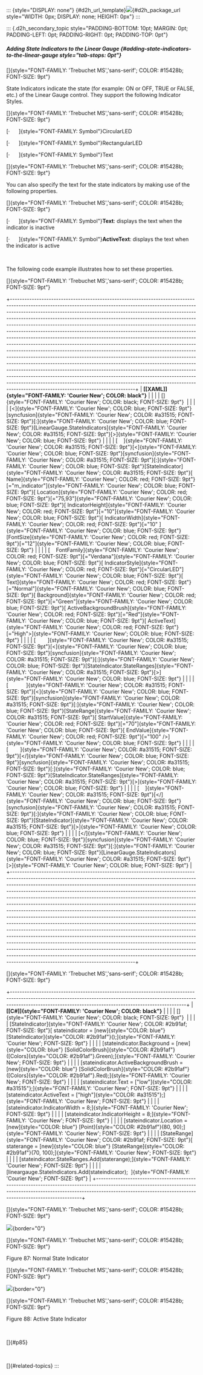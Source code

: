 ::: {style="DISPLAY: none"}
[](ms-xhelp:///?Id=d2h_url_template){#d2h_url_template}![](!package_url!){#d2h_package_url style="WIDTH: 0px; DISPLAY: none; HEIGHT: 0px"}
:::

::: {.d2h_secondary_topic style="PADDING-BOTTOM: 10pt; MARGIN: 0pt; PADDING-LEFT: 0pt; PADDING-RIGHT: 0pt; PADDING-TOP: 0pt"}
##### Adding State Indicators to the Linear Gauge {#adding-state-indicators-to-the-linear-gauge style="tab-stops: 0pt"}

[]{style="FONT-FAMILY: 'Trebuchet MS','sans-serif'; COLOR: #15428b; FONT-SIZE: 9pt"} 

State Indicators indicate the state (for example: ON or OFF, TRUE or FALSE, etc.) of the Linear Gauge control. They support the following Indicator Styles.

[]{style="FONT-FAMILY: 'Trebuchet MS','sans-serif'; COLOR: #15428b; FONT-SIZE: 9pt"} 

[·      ]{style="FONT-FAMILY: Symbol"}CircularLED

[·      ]{style="FONT-FAMILY: Symbol"}RectangularLED

[·      ]{style="FONT-FAMILY: Symbol"}Text

[]{style="FONT-FAMILY: 'Trebuchet MS','sans-serif'; COLOR: #15428b; FONT-SIZE: 9pt"} 

You can also specify the text for the state indicators by making use of the following properties.

[]{style="FONT-FAMILY: 'Trebuchet MS','sans-serif'; COLOR: #15428b; FONT-SIZE: 9pt"} 

[·      ]{style="FONT-FAMILY: Symbol"}**Text**: displays the text when the indicator is inactive

[·      ]{style="FONT-FAMILY: Symbol"}**ActiveText**: displays the text when the indicator is active

 

The following code example illustrates how to set these properties.

[]{style="FONT-FAMILY: 'Trebuchet MS','sans-serif'; COLOR: #15428b; FONT-SIZE: 9pt"} 

+---------------------------------------------------------------------------------------------------------------------------------------------------------------------------------------------------------------------------------------------------------------------------------------------------------------------------------------------------------------------------------------------------------------------------------------------------------------------------------------------------------------------------------------------------------------------------------------------------------------------------------------------------------------------------------------------------------------------------------------------------------------------------------------------------------------------------------------------------------------------------------------------------------------------------------------------------------------------------------------------------------------------------------------------------------------------------------------------------------------------------------------------------------------------------------------+
| **[\[XAML\]]{style="FONT-FAMILY: 'Courier New'; COLOR: black"}**                                                                                                                                                                                                                                                                                                                                                                                                                                                                                                                                                                                                                                                                                                                                                                                                                                                                                                                                                                                                                                                                                                                      |
|                                                                                                                                                                                                                                                                                                                                                                                                                                                                                                                                                                                                                                                                                                                                                                                                                                                                                                                                                                                                                                                                                                                                                                                       |
| []{style="FONT-FAMILY: 'Courier New'; COLOR: black; FONT-SIZE: 9pt"}                                                                                                                                                                                                                                                                                                                                                                                                                                                                                                                                                                                                                                                                                                                                                                                                                                                                                                                                                                                                                                                                                                                  |
|                                                                                                                                                                                                                                                                                                                                                                                                                                                                                                                                                                                                                                                                                                                                                                                                                                                                                                                                                                                                                                                                                                                                                                                       |
| [\<]{style="FONT-FAMILY: 'Courier New'; COLOR: blue; FONT-SIZE: 9pt"}[syncfusion]{style="FONT-FAMILY: 'Courier New'; COLOR: #a31515; FONT-SIZE: 9pt"}[:]{style="FONT-FAMILY: 'Courier New'; COLOR: blue; FONT-SIZE: 9pt"}[LinearGauge.StateIndicators]{style="FONT-FAMILY: 'Courier New'; COLOR: #a31515; FONT-SIZE: 9pt"}[\>]{style="FONT-FAMILY: 'Courier New'; COLOR: blue; FONT-SIZE: 9pt"}                                                                                                                                                                                                                                                                                                                                                                                                                                                                                                                                                                                                                                                                                                                                                                                       |
|                                                                                                                                                                                                                                                                                                                                                                                                                                                                                                                                                                                                                                                                                                                                                                                                                                                                                                                                                                                                                                                                                                                                                                                       |
| [    ]{style="FONT-FAMILY: 'Courier New'; COLOR: #a31515; FONT-SIZE: 9pt"}[\<]{style="FONT-FAMILY: 'Courier New'; COLOR: blue; FONT-SIZE: 9pt"}[syncfusion]{style="FONT-FAMILY: 'Courier New'; COLOR: #a31515; FONT-SIZE: 9pt"}[:]{style="FONT-FAMILY: 'Courier New'; COLOR: blue; FONT-SIZE: 9pt"}[StateIndicator]{style="FONT-FAMILY: 'Courier New'; COLOR: #a31515; FONT-SIZE: 9pt"}[ Name]{style="FONT-FAMILY: 'Courier New'; COLOR: red; FONT-SIZE: 9pt"}[=\"m_indicator\"]{style="FONT-FAMILY: 'Courier New'; COLOR: blue; FONT-SIZE: 9pt"}[ Location]{style="FONT-FAMILY: 'Courier New'; COLOR: red; FONT-SIZE: 9pt"}[=\"75,93\"]{style="FONT-FAMILY: 'Courier New'; COLOR: blue; FONT-SIZE: 9pt"}[ IndicatorHeight]{style="FONT-FAMILY: 'Courier New'; COLOR: red; FONT-SIZE: 9pt"}[=\"10\"]{style="FONT-FAMILY: 'Courier New'; COLOR: blue; FONT-SIZE: 9pt"}[ IndicatorWidth]{style="FONT-FAMILY: 'Courier New'; COLOR: red; FONT-SIZE: 9pt"}[=\"10\" ]{style="FONT-FAMILY: 'Courier New'; COLOR: blue; FONT-SIZE: 9pt"}[FontSize]{style="FONT-FAMILY: 'Courier New'; COLOR: red; FONT-SIZE: 9pt"}[=\"12\"]{style="FONT-FAMILY: 'Courier New'; COLOR: blue; FONT-SIZE: 9pt"} |
|                                                                                                                                                                                                                                                                                                                                                                                                                                                                                                                                                                                                                                                                                                                                                                                                                                                                                                                                                                                                                                                                                                                                                                                       |
| [    FontFamily]{style="FONT-FAMILY: 'Courier New'; COLOR: red; FONT-SIZE: 9pt"}[=\"Verdana\"]{style="FONT-FAMILY: 'Courier New'; COLOR: blue; FONT-SIZE: 9pt"}[ IndicatorStyle]{style="FONT-FAMILY: 'Courier New'; COLOR: red; FONT-SIZE: 9pt"}[=\"CircularLED\"]{style="FONT-FAMILY: 'Courier New'; COLOR: blue; FONT-SIZE: 9pt"}[ Text]{style="FONT-FAMILY: 'Courier New'; COLOR: red; FONT-SIZE: 9pt"}[=\"Normal\"]{style="FONT-FAMILY: 'Courier New'; COLOR: blue; FONT-SIZE: 9pt"}[ Background]{style="FONT-FAMILY: 'Courier New'; COLOR: red; FONT-SIZE: 9pt"}[=\"Green\"]{style="FONT-FAMILY: 'Courier New'; COLOR: blue; FONT-SIZE: 9pt"}[ ActiveBackgroundBrush]{style="FONT-FAMILY: 'Courier New'; COLOR: red; FONT-SIZE: 9pt"}[=\"Red\"]{style="FONT-FAMILY: 'Courier New'; COLOR: blue; FONT-SIZE: 9pt"}[ ActiveText]{style="FONT-FAMILY: 'Courier New'; COLOR: red; FONT-SIZE: 9pt"}[=\"High\"\>]{style="FONT-FAMILY: 'Courier New'; COLOR: blue; FONT-SIZE: 9pt"}                                                                                                                                                                                                      |
|                                                                                                                                                                                                                                                                                                                                                                                                                                                                                                                                                                                                                                                                                                                                                                                                                                                                                                                                                                                                                                                                                                                                                                                       |
| [        ]{style="FONT-FAMILY: 'Courier New'; COLOR: #a31515; FONT-SIZE: 9pt"}[\<]{style="FONT-FAMILY: 'Courier New'; COLOR: blue; FONT-SIZE: 9pt"}[syncfusion]{style="FONT-FAMILY: 'Courier New'; COLOR: #a31515; FONT-SIZE: 9pt"}[:]{style="FONT-FAMILY: 'Courier New'; COLOR: blue; FONT-SIZE: 9pt"}[StateIndicator.StateRanges]{style="FONT-FAMILY: 'Courier New'; COLOR: #a31515; FONT-SIZE: 9pt"}[\>]{style="FONT-FAMILY: 'Courier New'; COLOR: blue; FONT-SIZE: 9pt"}                                                                                                                                                                                                                                                                                                                                                                                                                                                                                                                                                                                                                                                                                                          |
|                                                                                                                                                                                                                                                                                                                                                                                                                                                                                                                                                                                                                                                                                                                                                                                                                                                                                                                                                                                                                                                                                                                                                                                       |
| [            ]{style="FONT-FAMILY: 'Courier New'; COLOR: #a31515; FONT-SIZE: 9pt"}[\<]{style="FONT-FAMILY: 'Courier New'; COLOR: blue; FONT-SIZE: 9pt"}[syncfusion]{style="FONT-FAMILY: 'Courier New'; COLOR: #a31515; FONT-SIZE: 9pt"}[:]{style="FONT-FAMILY: 'Courier New'; COLOR: blue; FONT-SIZE: 9pt"}[StateRange]{style="FONT-FAMILY: 'Courier New'; COLOR: #a31515; FONT-SIZE: 9pt"}[ StartValue]{style="FONT-FAMILY: 'Courier New'; COLOR: red; FONT-SIZE: 9pt"}[=\"70\"]{style="FONT-FAMILY: 'Courier New'; COLOR: blue; FONT-SIZE: 9pt"}[ EndValue]{style="FONT-FAMILY: 'Courier New'; COLOR: red; FONT-SIZE: 9pt"}[=\"100\" /\>]{style="FONT-FAMILY: 'Courier New'; COLOR: blue; FONT-SIZE: 9pt"}                                                                                                                                                                                                                                                                                                                                                                                                                                                                          |
|                                                                                                                                                                                                                                                                                                                                                                                                                                                                                                                                                                                                                                                                                                                                                                                                                                                                                                                                                                                                                                                                                                                                                                                       |
| [        ]{style="FONT-FAMILY: 'Courier New'; COLOR: #a31515; FONT-SIZE: 9pt"}[\</]{style="FONT-FAMILY: 'Courier New'; COLOR: blue; FONT-SIZE: 9pt"}[syncfusion]{style="FONT-FAMILY: 'Courier New'; COLOR: #a31515; FONT-SIZE: 9pt"}[:]{style="FONT-FAMILY: 'Courier New'; COLOR: blue; FONT-SIZE: 9pt"}[StateIndicator.StateRanges]{style="FONT-FAMILY: 'Courier New'; COLOR: #a31515; FONT-SIZE: 9pt"}[\>]{style="FONT-FAMILY: 'Courier New'; COLOR: blue; FONT-SIZE: 9pt"}                                                                                                                                                                                                                                                                                                                                                                                                                                                                                                                                                                                                                                                                                                         |
|                                                                                                                                                                                                                                                                                                                                                                                                                                                                                                                                                                                                                                                                                                                                                                                                                                                                                                                                                                                                                                                                                                                                                                                       |
| [    ]{style="FONT-FAMILY: 'Courier New'; COLOR: #a31515; FONT-SIZE: 9pt"}[\</]{style="FONT-FAMILY: 'Courier New'; COLOR: blue; FONT-SIZE: 9pt"}[syncfusion]{style="FONT-FAMILY: 'Courier New'; COLOR: #a31515; FONT-SIZE: 9pt"}[:]{style="FONT-FAMILY: 'Courier New'; COLOR: blue; FONT-SIZE: 9pt"}[StateIndicator]{style="FONT-FAMILY: 'Courier New'; COLOR: #a31515; FONT-SIZE: 9pt"}[\>]{style="FONT-FAMILY: 'Courier New'; COLOR: blue; FONT-SIZE: 9pt"}                                                                                                                                                                                                                                                                                                                                                                                                                                                                                                                                                                                                                                                                                                                         |
|                                                                                                                                                                                                                                                                                                                                                                                                                                                                                                                                                                                                                                                                                                                                                                                                                                                                                                                                                                                                                                                                                                                                                                                       |
| [\</]{style="FONT-FAMILY: 'Courier New'; COLOR: blue; FONT-SIZE: 9pt"}[syncfusion]{style="FONT-FAMILY: 'Courier New'; COLOR: #a31515; FONT-SIZE: 9pt"}[:]{style="FONT-FAMILY: 'Courier New'; COLOR: blue; FONT-SIZE: 9pt"}[LinearGauge.StateIndicators]{style="FONT-FAMILY: 'Courier New'; COLOR: #a31515; FONT-SIZE: 9pt"}[\>]{style="FONT-FAMILY: 'Courier New'; COLOR: blue; FONT-SIZE: 9pt"}                                                                                                                                                                                                                                                                                                                                                                                                                                                                                                                                                                                                                                                                                                                                                                                      |
+---------------------------------------------------------------------------------------------------------------------------------------------------------------------------------------------------------------------------------------------------------------------------------------------------------------------------------------------------------------------------------------------------------------------------------------------------------------------------------------------------------------------------------------------------------------------------------------------------------------------------------------------------------------------------------------------------------------------------------------------------------------------------------------------------------------------------------------------------------------------------------------------------------------------------------------------------------------------------------------------------------------------------------------------------------------------------------------------------------------------------------------------------------------------------------------+

[]{style="FONT-FAMILY: 'Trebuchet MS','sans-serif'; COLOR: #15428b; FONT-SIZE: 9pt"} 

+------------------------------------------------------------------------------------------------------------------------------------------------------------------------------------------------------------------------------------+
| **[\[C#\]]{style="FONT-FAMILY: 'Courier New'; COLOR: black"}**                                                                                                                                                                     |
|                                                                                                                                                                                                                                    |
| []{style="FONT-FAMILY: 'Courier New'; COLOR: black; FONT-SIZE: 9pt"}                                                                                                                                                               |
|                                                                                                                                                                                                                                    |
| [StateIndicator]{style="FONT-FAMILY: 'Courier New'; COLOR: #2b91af; FONT-SIZE: 9pt"}[ stateindicator = [new]{style="COLOR: blue"} [StateIndicator]{style="COLOR: #2b91af"}();]{style="FONT-FAMILY: 'Courier New'; FONT-SIZE: 9pt"} |
|                                                                                                                                                                                                                                    |
| [stateindicator.Background = [new]{style="COLOR: blue"} [SolidColorBrush]{style="COLOR: #2b91af"}([Colors]{style="COLOR: #2b91af"}.Green);]{style="FONT-FAMILY: 'Courier New'; FONT-SIZE: 9pt"}                                    |
|                                                                                                                                                                                                                                    |
| [stateindicator.ActiveBackgroundBrush = [new]{style="COLOR: blue"} [SolidColorBrush]{style="COLOR: #2b91af"}([Colors]{style="COLOR: #2b91af"}.Red);]{style="FONT-FAMILY: 'Courier New'; FONT-SIZE: 9pt"}                           |
|                                                                                                                                                                                                                                    |
| [stateindicator.Text = [\"low\"]{style="COLOR: #a31515"};]{style="FONT-FAMILY: 'Courier New'; FONT-SIZE: 9pt"}                                                                                                                     |
|                                                                                                                                                                                                                                    |
| [stateindicator.ActiveText = [\"high\"]{style="COLOR: #a31515"};]{style="FONT-FAMILY: 'Courier New'; FONT-SIZE: 9pt"}                                                                                                              |
|                                                                                                                                                                                                                                    |
| [stateindicator.IndicatorWidth = 8;]{style="FONT-FAMILY: 'Courier New'; FONT-SIZE: 9pt"}                                                                                                                                           |
|                                                                                                                                                                                                                                    |
| [stateindicator.IndicatorHeight = 8;]{style="FONT-FAMILY: 'Courier New'; FONT-SIZE: 9pt"}                                                                                                                                          |
|                                                                                                                                                                                                                                    |
| [stateindicator.Location = [new]{style="COLOR: blue"} [Point]{style="COLOR: #2b91af"}(80, 90);]{style="FONT-FAMILY: 'Courier New'; FONT-SIZE: 9pt"}                                                                                |
|                                                                                                                                                                                                                                    |
| [StateRange]{style="FONT-FAMILY: 'Courier New'; COLOR: #2b91af; FONT-SIZE: 9pt"}[ staterange = [new]{style="COLOR: blue"} [StateRange]{style="COLOR: #2b91af"}(70, 100);]{style="FONT-FAMILY: 'Courier New'; FONT-SIZE: 9pt"}      |
|                                                                                                                                                                                                                                    |
| [stateindicator.StateRanges.Add(staterange);]{style="FONT-FAMILY: 'Courier New'; FONT-SIZE: 9pt"}                                                                                                                                  |
|                                                                                                                                                                                                                                    |
| [lineargauge.StateIndicators.Add(stateindicator);  ]{style="FONT-FAMILY: 'Courier New'; FONT-SIZE: 9pt"}                                                                                                                           |
+------------------------------------------------------------------------------------------------------------------------------------------------------------------------------------------------------------------------------------+

[]{style="FONT-FAMILY: 'Trebuchet MS','sans-serif'; COLOR: #15428b; FONT-SIZE: 9pt"} 

![](ImagesExt/image60_90.jpg){border="0"}

[]{style="FONT-FAMILY: 'Trebuchet MS','sans-serif'; COLOR: #15428b; FONT-SIZE: 9pt"} 

Figure 87: Normal State Indicator

[]{style="FONT-FAMILY: 'Trebuchet MS','sans-serif'; COLOR: #15428b; FONT-SIZE: 9pt"} 

![](ImagesExt/image60_91.jpg){border="0"}

[]{style="FONT-FAMILY: 'Trebuchet MS','sans-serif'; COLOR: #15428b; FONT-SIZE: 9pt"} 

Figure 88: Active State Indicator

 

[]{#p85} 

 

[]{#related-topics}
:::
